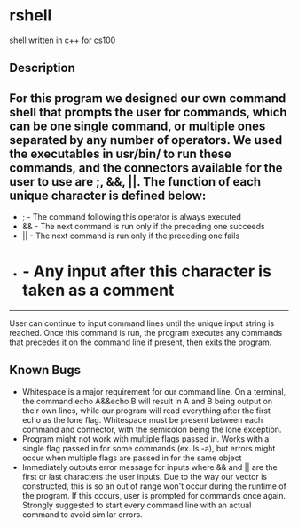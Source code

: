 # rshell
shell written in c++ for cs100

## Description
For this program we designed our own command shell that prompts the user for commands, 
which can be one single command, or multiple ones separated by any number of operators.
We used the executables in usr/bin/ to run these commands, and the connectors available 
for the user to use are **;**, **&&**, **||**. The function of each unique character
is defined below:
---

* ; - The command following this operator is always executed
* && - The next command is run only if the preceding one succeeds
* || - The next command is run only if the preceding one fails
* # - Any input after this character is taken as a comment

---
User can continue to input command lines until the unique input string is reached. Once
this command is run, the program executes any commands that precedes it on the command line
if present, then exits the program.

## Known Bugs

* Whitespace is a major requirement for our command line. On a terminal, the command 
echo A&&echo B will result in A and B being output on their own lines, while our program
will read everything after the first echo as the lone flag. Whitespace must be present 
between each command and connector, with the semicolon being the lone exception.
* Program might not work with multiple flags passed in. Works with a single flag passed in
for some commands (ex. ls -a), but errors might occur when multiple flags are passed in for 
the same object
* Immediately outputs error message for inputs where && and || are the first or last characters
the user inputs. Due to the way our vector is constructed, this is so an out of range won't occur
during the runtime of the program. If this occurs, user is prompted for commands once again. Strongly
suggested to start every command line with an actual command to avoid similar errors.

